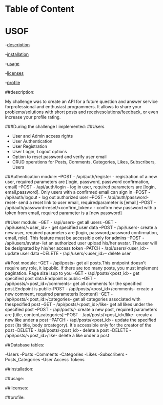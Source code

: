 # Table of Content
# USOF
-[description](#description)

-[installation](#installation)

-[usage](#usage)

-[licenses](#licenses)

-[profile](#profile)

##description:

My challenge was to create an API for a future question and answer service forprofessional and enthusiast programmers. It allows to share your problems/solutions with short posts and receivesolutions/feedback, or even increase your profile rating.

###During the challenge I implemented:
##Users

- User and Admin access rights
- User Authentication
- User Registration
- User Login, Logout options
- Option to reset password and verify user email
- CRUD operations for Posts, Comments, Categories, Likes, Subscribers, Users

##Authentication module:
–POST - /api/auth/register - registration of a new user, required parameters are [login, password, password confirmation, email]
–POST - /api/auth/login - log in user, required parameters are [login, email,password]. Only users with a confirmed email can sign in
–POST - /api/auth/logout - log out authorized user
–POST - /api/auth/password-reset- send a reset link to user email, requiredparameter is [email]
–POST - /api/auth/password-reset/<confirm_token> - confirm new password with a token from email, required parameter is a [new password]

##User module:
–GET - /api/users- get all users
–GET - /api/users/<user_id> - get specified user data
–POST - /api/users- create a new user, required parameters are [login, password,password confirmation, email, role]. This feature must be accessible only for admins
–POST - /api/users/avatar- let an authorized user upload his/her avatar. Theuser will be designated by his/her access token
–PATCH - /api/users/<user_id>- update user data
–DELETE - /api/users/<user_id>- delete user

##Post module:
–GET - /api/posts- get all posts.This endpoint doesn't require any role, it ispublic. If there are too many posts, you must implement pagination. Page size isup to you
–GET - /api/posts/<post_id>- get specified post data.Endpoint is public
–GET - /api/posts/<post_id>/comments- get all comments for the specified post.Endpoint is public–POST - /api/posts/<post_id>/comments- create a new comment, required parameteris [content]
–GET - /api/posts/<post_id>/categories- get all categories associated with thespecified post
–GET - /api/posts/<post_id>/like- get all likes under the specified post
–POST - /api/posts/- create a new post, required parameters are [title, content,categories]
–POST - /api/posts/<post_id>/like- create a new like under a post
–PATCH - /api/posts/<post_id>- update the specified post (its title, body orcategory). It's accessible only for the creator of the post
–DELETE - /api/posts/<post_id>- delete a post
–DELETE - /api/posts/<post_id>/like- delete a like under a post

##Database tables:

-Users
-Posts
-Comments
-Categories
-Likes
-Subscribers
-Posts_Categories
-User Access Tokens

##installation:

##usage:

##licenses:

##profile: